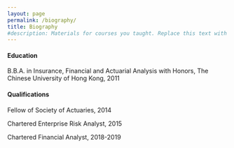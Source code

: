 ```yaml
---
layout: page
permalink: /biography/
title: Biography
#description: Materials for courses you taught. Replace this text with your description.
---
```


#### **Education**

B.B.A. in Insurance, Financial and Actuarial Analysis with Honors, The Chinese University of Hong Kong, 2011

#### **Qualifications**

Fellow of Society of Actuaries, 2014

Chartered Enterprise Risk Analyst, 2015

Chartered Financial Analyst, 2018-2019


